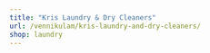 ```yaml
---
title: "Kris Laundry & Dry Cleaners"
url: /vennikulam/kris-laundry-and-dry-cleaners/
shop: laundry
---
```

